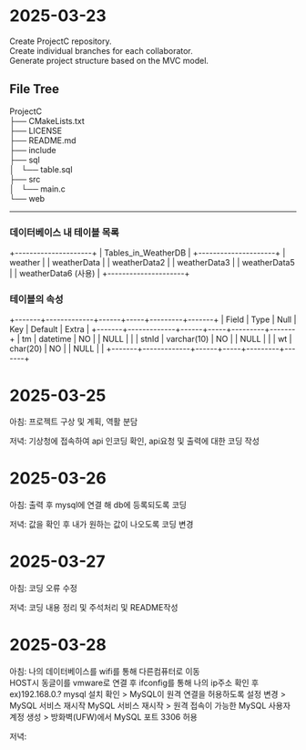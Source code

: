 # 2025-03-23  
Create ProjectC repository.  
Create individual branches for each collaborator.  
Generate project structure based on the MVC model.  

## File Tree

ProjectC  
├── CMakeLists.txt  
├── LICENSE  
├── README.md  
├── include  
├── sql  
│   └── table.sql  
├── src  
│   └── main.c  
└── web  

---

### 데이터베이스 내 테이블 목록  

+---------------------+
| Tables_in_WeatherDB |
+---------------------+
| weather             |
| weatherData         |
| weatherData2        |
| weatherData3        |
| weatherData5        |
| weatherData6 (사용)  |
+---------------------+

 ### 테이블의 속성 
+-------+-------------+------+-----+---------+-------+
| Field | Type        | Null | Key | Default | Extra |
+-------+-------------+------+-----+---------+-------+
| tm    | datetime    | NO   |     | NULL    |       |
| stnId | varchar(10) | NO   |     | NULL    |       |
| wt    | char(20)    | NO   |     | NULL    |       |
+-------+-------------+------+-----+---------+-------+


# 2025-03-25
아침: 프로젝트 구상 및 계획, 역활 분담 

저녁: 기상청에 접속하여 api 인코딩 확인, api요청 및 출력에 대한 코딩 작성 

# 2025-03-26
아침: 출력 후 mysql에 연결 해 db에 등록되도록 코딩

저녁: 값을 확인 후 내가 원하는 값이 나오도록 코딩 변경


# 2025-03-27
아침: 코딩 오류 수정

저녁: 코딩 내용 정리 및 주석처리 및 README작성

# 2025-03-28
아침: 나의 데이터베이스를 wifi를 통해 다른컴퓨터로 이동  
HOST시 
동글이를 vmware로 연결 후 ifconfig를 통해 나의 ip주소 확인 후
ex)192.168.0.?
mysql 설치 확인 > MySQL이 원격 연결을 허용하도록 설정 변경 > MySQL 서비스 재시작  MySQL 서비스 재시작 > 원격 접속이 가능한 MySQL 사용자 계정 생성 > 방화벽(UFW)에서 MySQL 포트 3306 허용

저녁: